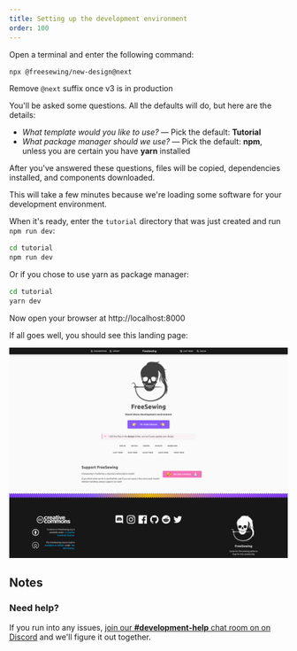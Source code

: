 ```yaml
---
title: Setting up the development environment
order: 100
---
```


Open a terminal and enter the following command:

```sh
npx @freesewing/new-design@next
```
<Fixme compact>Remove `@next` suffix once v3 is in production</Fixme>

You'll be asked some questions. 
All the defaults will do, but here are the details:

- *What template would you like to use?* — Pick the default: **Tutorial**
- *What package manager should we use?* — Pick the default: **npm**, unless you are certain you have **yarn** installed

After you've answered these questions, files will be copied, dependencies installed, and components downloaded.

<Note>

This will take a few minutes because we're loading some software for your development environment.

</Note>

When it's ready, enter the `tutorial` directory that was just created and run `npm run dev`:

```sh
cd tutorial
npm run dev
```

Or if you chose to use yarn as package manager:

```sh
cd tutorial
yarn dev
```

Now open your browser at http://localhost:8000

If all goes well, you should see this landing page:

![The FreeSewing development environment](./nd.png)

## Notes

### Need help?

If you run into any issues, [join our **#development-help** chat room on on
Discord](https://discord.freesewing.org/) and we'll figure it out together.
